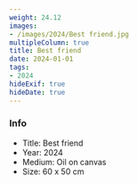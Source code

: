 ```yaml
---
weight: 24.12
images:
- /images/2024/Best friend.jpg
multipleColumn: true
title: Best friend
date: 2024-01-01
tags:
- 2024
hideExif: true
hideDate: true
---
```


### Info

- Title: Best friend
- Year: 2024
- Medium: Oil on canvas
- Size: 60 x 50 cm
